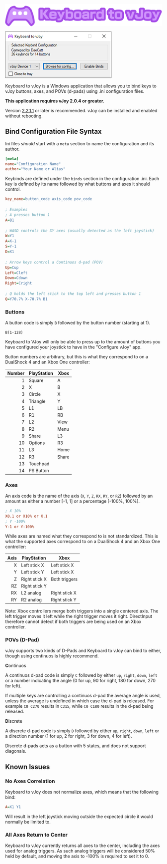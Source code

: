 ![Keyboard to vJoy Logo](./logo.svg?raw=true)

![Screenshot displaying Keyboard to vJoy interface](./screenshot.png?raw=true)

Keyboard to vJoy is a Windows application that allows you to bind keys to vJoy
buttons, axes, and POVs (d-pads) using .ini configuration files.

**This application requires vJoy 2.0.4 or greater.**

Version [2.2.1.1](https://github.com/njz3/vJoy/releases/tag/v2.2.1.1) or later
is recommended. vJoy can be installed and enabled without rebooting.

## Bind Configuration File Syntax

Ini files _should_ start with a `meta` section to name the configuration and its
author.

```ini
[meta]
name="Configuration Name"
author="Your Name or Alias"
```

Keybinds are defined under the `binds` section in the configuration .ini. Each key
is defined by its name followed by what buttons and axes it should control.

```ini
key_name=button_code axis_code pov_code

; Examples
; A presses button 1
A=B1

; WASD controls the XY axes (usually detected as the left joystick)
W=Y1
A=X-1
S=Y-1
D=X1

; Arrow keys control a Continuos d-pad (POV)
Up=Cup
Left=Cleft
Down=Cdown
Right=Cright

; Q holds the left stick to the top left and presses button 1
Q=Y70.7% X-70.7% B1
```

### Buttons

A button code is simply `B` followed by the button number (starting at 1).

```
B(1-128)
```

Keyboard to VJoy will only be able to press up to the amount of buttons you have
configured your joystick to have in the "Configure vJoy" app.

Button numbers are arbitrary, but this is what they correspond to on a DualShock
4 and an Xbox One controller:

| Number | PlayStation | Xbox  |
| -----: | ----------- | ----- |
|      1 | Square      | A     |
|      2 | X           | B     |
|      3 | Circle      | X     |
|      4 | Triangle    | Y     |
|      5 | L1          | LB    |
|      6 | R1          | RB    |
|      7 | L2          | View  |
|      8 | R2          | Menu  |
|      9 | Share       | L3    |
|     10 | Options     | R3    |
|     11 | L3          | Home  |
|     12 | R3          | Share |
|     13 | Touchpad    |       |
|     14 | PS Button   |       |

### Axes

An axis code is the name of the axis (`X`, `Y`, `Z`, `RX`, `RY`, or `RZ`)
followed by an amount as either a number [-1, 1] or a percentage [-100%, 100%].

```ini
; X 10%
X0.1 or X10% or X.1
; Y -100%
Y-1 or Y-100%
```

While axes are named what they correspond to is not standardized. This is what
the supported axes correspond to on a DualShock 4 and an Xbox One controller:

| Axis | PlayStation   | Xbox          |
| ---: | ------------- | ------------- |
|    X | Left stick X  | Left stick X  |
|    Y | Left stick Y  | Left stick X  |
|    Z | Right stick X | Both triggers |
|   RZ | Right stick Y |               |
|   RX | L2 analog     | Right stick X |
|   RY | R2 analog     | Right stick Y |

Note: Xbox controllers merge both triggers into a single centered axis. The left
trigger moves it left while the right trigger moves it right. DirectInput
therefore cannot detect if both triggers are being used on an Xbox controller.

### POVs (D-Pad)

vJoy supports two kinds of D-Pads and Keyboard to vJoy can bind to either,
though using continuos is highly recommend.

**C**ontinuos

A continuos d-pad code is simply `C` followed by either `up`, `right`, `down`,
`left` or a number indicating the angle (0 for up, 90 for right, 180 for down,
270 for left).

If multiple keys are controlling a continuos d-pad the average angle is used,
unless the average is undefined in which case the d-pad is released. For example
`C0 C270` results in `C315`, while `C0 C180` results in the d-pad being
released.

**D**iscrete

A discrete d-pad code is simply `D` followed by either `up`, `right`, `down`,
`left` or a direction number (1 for up, 2 for right, 3 for down, 4 for left).

Discrete d-pads acts as a button with 5 states, and does not support diagonals.

## Known Issues

### No Axes Correlation

Keyboard to vJoy does not normalize axes, which means that the following bind:

```ini
A=X1 Y1
```

Will result in the left joystick moving outside the expected circle it would
normally be limited to.

### All Axes Return to Center

Keyboard to vJoy currently returns all axes to the center, including the axes
used for analog triggers. As such analog triggers will be considered 50% held
by default, and moving the axis to -100% is required to set it to 0.
